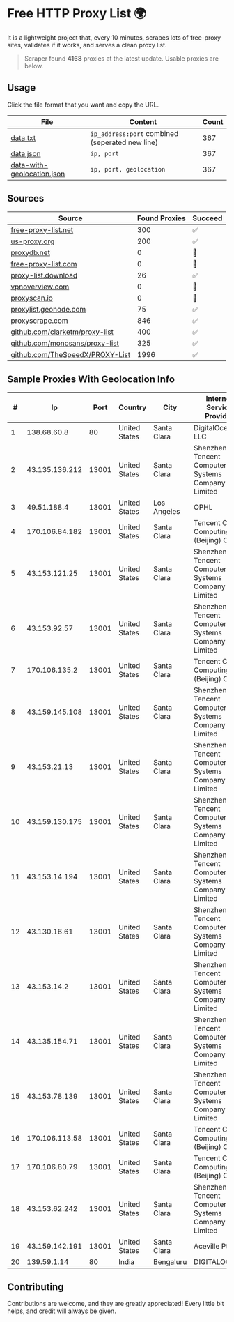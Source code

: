 
# Free HTTP Proxy List 🌍

It is a lightweight project that, every 10 minutes, scrapes lots of free-proxy sites, validates if it works, and serves a clean proxy list.


> Scraper found **4168** proxies at the latest update. Usable proxies are below.

## Usage

Click the file format that you want and copy the URL.


|File|Content|Count|
|----|-------|-----|
|[data.txt](https://raw.githubusercontent.com/themiralay/Proxy-List-World/master/data.txt)|`ip_address:port` combined (seperated new line)|367|
|[data.json](https://raw.githubusercontent.com/themiralay/Proxy-List-World/master/data.json)|`ip, port`|367|
|[data-with-geolocation.json](https://raw.githubusercontent.com/themiralay/Proxy-List-World/master/data-with-geolocation.json)|`ip, port, geolocation`|367|

## Sources

|Source|Found Proxies|Succeed|
|------|-------------|-------|
|[free-proxy-list.net](https://free-proxy-list.net)|300|✅|
|[us-proxy.org](https://www.us-proxy.org)|200|✅|
|[proxydb.net](http://proxydb.net)|0|🚫|
|[free-proxy-list.com](https://free-proxy-list.com/?page=&port=&type%5B%5D=http&type%5B%5D=https&up_time=0&search=Search)|0|🚫|
|[proxy-list.download](https://www.proxy-list.download/HTTP)|26|✅|
|[vpnoverview.com](https://vpnoverview.com/privacy/anonymous-browsing/free-proxy-servers)|0|🚫|
|[proxyscan.io](https://www.proxyscan.io)|0|🚫|
|[proxylist.geonode.com](https://proxylist.geonode.com/api/proxy-list?limit=300&page=1&sort_by=lastChecked&sort_type=desc&protocols=http,https)|75|✅|
|[proxyscrape.com](https://api.proxyscrape.com/v2/?request=displayproxies&protocol=http&timeout=10000&country=all&ssl=all&anonymity=all)|846|✅|
|[github.com/clarketm/proxy-list](https://raw.githubusercontent.com/clarketm/proxy-list/master/proxy-list-raw.txt)|400|✅|
|[github.com/monosans/proxy-list](https://raw.githubusercontent.com/monosans/proxy-list/main/proxies/http.txt)|325|✅|
|[github.com/TheSpeedX/PROXY-List](https://raw.githubusercontent.com/TheSpeedX/PROXY-List/master/http.txt)|1996|✅|


## Sample Proxies With Geolocation Info

|#|Ip|Port|Country|City|Internet Service Provider|
|-|--|----|-------|----|-------------------------|
|1|138.68.60.8|80|United States|Santa Clara|DigitalOcean, LLC|
|2|43.135.136.212|13001|United States|Santa Clara|Shenzhen Tencent Computer Systems Company Limited|
|3|49.51.188.4|13001|United States|Los Angeles|OPHL|
|4|170.106.84.182|13001|United States|Santa Clara|Tencent Cloud Computing (Beijing) Co|
|5|43.153.121.25|13001|United States|Santa Clara|Shenzhen Tencent Computer Systems Company Limited|
|6|43.153.92.57|13001|United States|Santa Clara|Shenzhen Tencent Computer Systems Company Limited|
|7|170.106.135.2|13001|United States|Santa Clara|Tencent Cloud Computing (Beijing) Co|
|8|43.159.145.108|13001|United States|Santa Clara|Shenzhen Tencent Computer Systems Company Limited|
|9|43.153.21.13|13001|United States|Santa Clara|Shenzhen Tencent Computer Systems Company Limited|
|10|43.159.130.175|13001|United States|Santa Clara|Shenzhen Tencent Computer Systems Company Limited|
|11|43.153.14.194|13001|United States|Santa Clara|Shenzhen Tencent Computer Systems Company Limited|
|12|43.130.16.61|13001|United States|Santa Clara|Shenzhen Tencent Computer Systems Company Limited|
|13|43.153.14.2|13001|United States|Santa Clara|Shenzhen Tencent Computer Systems Company Limited|
|14|43.135.154.71|13001|United States|Santa Clara|Shenzhen Tencent Computer Systems Company Limited|
|15|43.153.78.139|13001|United States|Santa Clara|Shenzhen Tencent Computer Systems Company Limited|
|16|170.106.113.58|13001|United States|Santa Clara|Tencent Cloud Computing (Beijing) Co|
|17|170.106.80.79|13001|United States|Santa Clara|Tencent Cloud Computing (Beijing) Co|
|18|43.153.62.242|13001|United States|Santa Clara|Shenzhen Tencent Computer Systems Company Limited|
|19|43.159.142.191|13001|United States|Santa Clara|Aceville Pte.ltd|
|20|139.59.1.14|80|India|Bengaluru|DIGITALOCEAN|



## Contributing

Contributions are welcome, and they are greatly appreciated! Every
little bit helps, and credit will always be given.

